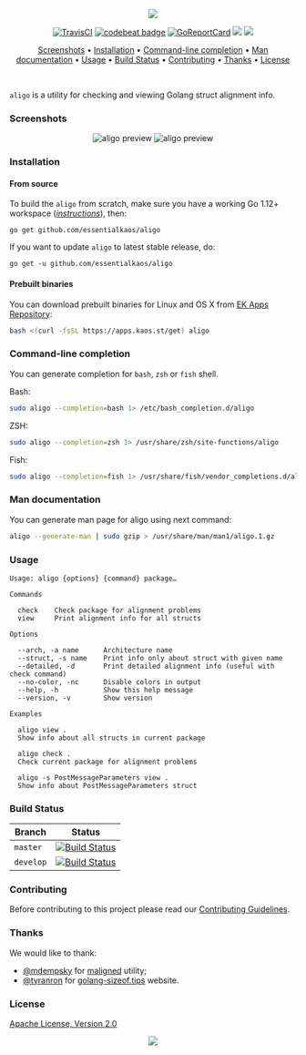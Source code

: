 <p align="center"><a href="#readme"><img src="https://gh.kaos.st/aligo.svg"/></a></p>

<p align="center">
  <a href="https://travis-ci.com/essentialkaos/aligo"><img src="https://travis-ci.com/essentialkaos/aligo.svg?branch=master" alt="TravisCI" /></a>
  <a href="https://codebeat.co/projects/github-com-essentialkaos-aligo-master"><img alt="codebeat badge" src="https://codebeat.co/badges/18a359f5-50dd-4bfc-95b2-07dee23d018a" /></a>
  <a href="https://goreportcard.com/report/github.com/essentialkaos/aligo"><img src="https://goreportcard.com/badge/github.com/essentialkaos/aligo" alt="GoReportCard" /></a>
  <a href="https://github.com/essentialkaos/aligo/actions?query=workflow%3ACodeQL"><img src="https://github.com/essentialkaos/aligo/workflows/CodeQL/badge.svg" /></a>
  <a href="#license"><img src="https://gh.kaos.st/apache2.svg"></a>
</p>

<p align="center"><a href="#screenshots">Screenshots</a> • <a href="#installation">Installation</a> • <a href="#command-line-completion">Command-line completion</a> • <a href="#man-documentation">Man documentation</a> • <a href="#usage">Usage</a> • <a href="#build-status">Build Status</a> • <a href="#contributing">Contributing</a> • <a href="#thanks">Thanks</a> • <a href="#license">License</a></p>

<br/>

`aligo` is a utility for checking and viewing Golang struct alignment info.

### Screenshots

<p align="center">
  <img src="https://gh.kaos.st/aligo-1.png" alt="aligo preview">
  <img src="https://gh.kaos.st/aligo-2.png" alt="aligo preview">
</p>

### Installation

#### From source

To build the `aligo` from scratch, make sure you have a working Go 1.12+ workspace (_[instructions](https://golang.org/doc/install)_), then:

```
go get github.com/essentialkaos/aligo
```

If you want to update `aligo` to latest stable release, do:

```
go get -u github.com/essentialkaos/aligo
```

#### Prebuilt binaries

You can download prebuilt binaries for Linux and OS X from [EK Apps Repository](https://apps.kaos.st/aligo/latest):

```bash
bash <(curl -fsSL https://apps.kaos.st/get) aligo
```

### Command-line completion

You can generate completion for `bash`, `zsh` or `fish` shell.

Bash:
```bash
sudo aligo --completion=bash 1> /etc/bash_completion.d/aligo
```


ZSH:
```bash
sudo aligo --completion=zsh 1> /usr/share/zsh/site-functions/aligo
```


Fish:
```bash
sudo aligo --completion=fish 1> /usr/share/fish/vendor_completions.d/aligo.fish
```

### Man documentation

You can generate man page for aligo using next command:

```bash
aligo --generate-man | sudo gzip > /usr/share/man/man1/aligo.1.gz
```

### Usage

```
Usage: aligo {options} {command} package…

Commands

  check    Check package for alignment problems
  view     Print alignment info for all structs

Options

  --arch, -a name      Architecture name
  --struct, -s name    Print info only about struct with given name
  --detailed, -d       Print detailed alignment info (useful with check command)
  --no-color, -nc      Disable colors in output
  --help, -h           Show this help message
  --version, -v        Show version

Examples

  aligo view .
  Show info about all structs in current package

  aligo check .
  Check current package for alignment problems

  aligo -s PostMessageParameters view .
  Show info about PostMessageParameters struct

```

### Build Status

| Branch | Status |
|--------|--------|
| `master` | [![Build Status](https://travis-ci.com/essentialkaos/aligo.svg?branch=master)](https://travis-ci.com/essentialkaos/aligo) |
| `develop` | [![Build Status](https://travis-ci.com/essentialkaos/aligo.svg?branch=develop)](https://travis-ci.com/essentialkaos/aligo) |

### Contributing

Before contributing to this project please read our [Contributing Guidelines](https://github.com/essentialkaos/contributing-guidelines#contributing-guidelines).

### Thanks

We would like to thank:

- [@mdempsky](https://github.com/mdempsky) for [maligned](https://github.com/mdempsky/maligned) utility;
- [@tyranron](https://github.com/tyranron) for [golang-sizeof.tips](http://golang-sizeof.tips/) website.

### License

[Apache License, Version 2.0](http://www.apache.org/licenses/LICENSE-2.0)

<p align="center"><a href="https://essentialkaos.com"><img src="https://gh.kaos.st/ekgh.svg"/></a></p>
